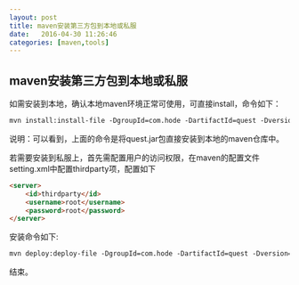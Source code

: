 ```yaml
---
layout: post
title: maven安装第三方包到本地或私服
date:   2016-04-30 11:26:46
categories: [maven,tools]
---
```


## maven安装第三方包到本地或私服

如需安装到本地，确认本地maven环境正常可使用，可直接install，命令如下：

```markdown
mvn install:install-file -DgroupId=com.hode -DartifactId=quest -Dversion=1.0 -Dpackaging=jar -Dfile=quest.jar
```

说明：可以看到，上面的命令是将quest.jar包直接安装到本地的maven仓库中。

若需要安装到私服上，首先需配置用户的访问权限，在maven的配置文件setting.xml中配置thirdparty项，配置如下

```markdown
<server>
	<id>thirdparty</id>
	<username>root</username>
	<password>root</password>
</server>
```

安装命令如下:

```markdown
mvn deploy:deploy-file -DgroupId=com.hode -DartifactId=quest -Dversion=1.0 -Dpackaging=jar -Dfile=quest.jar -DrepositoryId=thirdparty -Durl=http://192.168.23.57:8081/nexus/content/repositories/thirdparty/
```


结束。